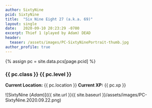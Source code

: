 ```yaml
---
author: SixtyNine
pcid: SixtyNine
title:  "Six Nine Eight 27 (a.k.a. 69)"
layout: single
date:   2020-09-10 20:23:29 -0700
excerpt: Thief 1 (played by Adam) DEAD
header:
  teaser: /assets/images/PC-SixtyNinePortrait-thumb.jpg
author_profile: true
---
```


{% assign pc = site.data.pcs[page.pcid] %}

### {{ pc.class }} {{ pc.level }}
**Current Location:** {{ pc.location }}
**Current XP:** {{ pc.xp }}

![SixtyNine (_Adam_)]({{ site.url }}{{ site.baseurl }}/assets/images/PC-SixtyNine.2020.09.22.png)

